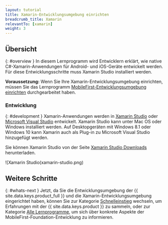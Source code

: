 ```yaml
---
layout: tutorial
title: Xamarin-Entwicklungsumgebung einrichten
breadcrumb_title: Xamarin
relevantTo: [xamarin]
weight: 3
---
```

<!-- NLS_CHARSET=UTF-8 -->
## Übersicht
{: #overview }
In diesem Lernprogramm wird Entwicklern erklärt, wie native C#-Xamarin-Anwendungen für Android- und iOS-Geräte entwickelt werden. Für diese Entwicklungsschritte muss
Xamarin Studio installiert werden.

**Voraussetzung:** Wenn Sie Ihre Xamarin-Entwicklungsumgebung
einrichten, müssen Sie das Lernprogramm [MobileFirst-Entwicklungsumgebung einrichten](../../development/) durchgearbeitet haben. 

### Entwicklung
{: #development }
Xamarin-Anwendungen werden in [Xamarin Studio](https://www.xamarin.com/studio) oder
[Microsoft Visual Studio](https://www.visualstudio.com/) entwickelt. Xamarin Studio kann unter Mac OS oder Windows installiert werden.  Auf Desktopgeräten mit
Windows 8.1 oder Windows 10 kann Xamarin auch als Plug-in zu Microsoft Visual Studio hinzugefügt werden.   

Sie können Xamarin Studio von der Seite [Xamarin Studio Downloads](https://www.xamarin.com/download) herunterladen. 

![Xamarin Studio(xamarin-studio.png)

## Weitere Schritte
{: #whats-next }
Jetzt, da Sie die Entwicklungsumgebung der {{ site.data.keys.product_full }}
und die Xamarin-Entwicklungsumgebung eingerichtet haben,
können Sie zur Kategorie [Schnelleinstieg](../../../quick-start/xamarin/)
wechseln, um Erfahrungen mit der {{ site.data.keys.product }} zu sammeln, oder zur Kategorie
[Alle Lernprogramme](../../../all-tutorials), um sich über konkrete Aspekte der MobileFirst-Foundation-Entwicklung
zu informieren. 
